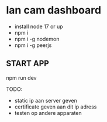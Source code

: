 # lan cam dashboard

- install node 17 or up
- npm i 
- npm i -g nodemon
- npm i -g peerjs

## START APP
npm run dev

TODO:
- static ip aan server geven
- certificate geven aan dit ip adress
- testen op andere apparaten